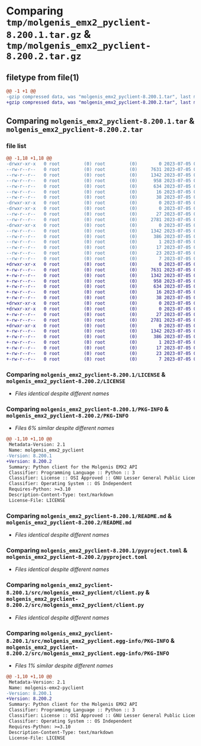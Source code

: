# Comparing `tmp/molgenis_emx2_pyclient-8.200.1.tar.gz` & `tmp/molgenis_emx2_pyclient-8.200.2.tar.gz`

## filetype from file(1)

```diff
@@ -1 +1 @@
-gzip compressed data, was "molgenis_emx2_pyclient-8.200.1.tar", last modified: Wed Jul  5 07:22:41 2023, max compression
+gzip compressed data, was "molgenis_emx2_pyclient-8.200.2.tar", last modified: Wed Jul  5 08:53:36 2023, max compression
```

## Comparing `molgenis_emx2_pyclient-8.200.1.tar` & `molgenis_emx2_pyclient-8.200.2.tar`

### file list

```diff
@@ -1,18 +1,18 @@
-drwxr-xr-x   0 root         (0) root         (0)        0 2023-07-05 07:22:41.687154 molgenis_emx2_pyclient-8.200.1/
--rw-r--r--   0 root         (0) root         (0)     7631 2023-07-05 07:14:45.000000 molgenis_emx2_pyclient-8.200.1/LICENSE
--rw-r--r--   0 root         (0) root         (0)     1342 2023-07-05 07:22:41.687154 molgenis_emx2_pyclient-8.200.1/PKG-INFO
--rw-r--r--   0 root         (0) root         (0)      958 2023-07-05 07:14:45.000000 molgenis_emx2_pyclient-8.200.1/README.md
--rw-r--r--   0 root         (0) root         (0)      634 2023-07-05 07:14:45.000000 molgenis_emx2_pyclient-8.200.1/pyproject.toml
--rw-r--r--   0 root         (0) root         (0)       16 2023-07-05 07:14:45.000000 molgenis_emx2_pyclient-8.200.1/requirements.txt
--rw-r--r--   0 root         (0) root         (0)       38 2023-07-05 07:22:41.687154 molgenis_emx2_pyclient-8.200.1/setup.cfg
-drwxr-xr-x   0 root         (0) root         (0)        0 2023-07-05 07:22:41.687154 molgenis_emx2_pyclient-8.200.1/src/
-drwxr-xr-x   0 root         (0) root         (0)        0 2023-07-05 07:22:41.687154 molgenis_emx2_pyclient-8.200.1/src/molgenis_emx2_pyclient/
--rw-r--r--   0 root         (0) root         (0)       27 2023-07-05 07:14:45.000000 molgenis_emx2_pyclient-8.200.1/src/molgenis_emx2_pyclient/__init__.py
--rw-r--r--   0 root         (0) root         (0)     2781 2023-07-05 07:14:45.000000 molgenis_emx2_pyclient-8.200.1/src/molgenis_emx2_pyclient/client.py
-drwxr-xr-x   0 root         (0) root         (0)        0 2023-07-05 07:22:41.687154 molgenis_emx2_pyclient-8.200.1/src/molgenis_emx2_pyclient.egg-info/
--rw-r--r--   0 root         (0) root         (0)     1342 2023-07-05 07:22:41.000000 molgenis_emx2_pyclient-8.200.1/src/molgenis_emx2_pyclient.egg-info/PKG-INFO
--rw-r--r--   0 root         (0) root         (0)      386 2023-07-05 07:22:41.000000 molgenis_emx2_pyclient-8.200.1/src/molgenis_emx2_pyclient.egg-info/SOURCES.txt
--rw-r--r--   0 root         (0) root         (0)        1 2023-07-05 07:22:41.000000 molgenis_emx2_pyclient-8.200.1/src/molgenis_emx2_pyclient.egg-info/dependency_links.txt
--rw-r--r--   0 root         (0) root         (0)       17 2023-07-05 07:22:41.000000 molgenis_emx2_pyclient-8.200.1/src/molgenis_emx2_pyclient.egg-info/requires.txt
--rw-r--r--   0 root         (0) root         (0)       23 2023-07-05 07:22:41.000000 molgenis_emx2_pyclient-8.200.1/src/molgenis_emx2_pyclient.egg-info/top_level.txt
--rw-r--r--   0 root         (0) root         (0)        7 2023-07-05 07:16:28.000000 molgenis_emx2_pyclient-8.200.1/version.txt
+drwxr-xr-x   0 root         (0) root         (0)        0 2023-07-05 08:53:36.752142 molgenis_emx2_pyclient-8.200.2/
+-rw-r--r--   0 root         (0) root         (0)     7631 2023-07-05 08:45:34.000000 molgenis_emx2_pyclient-8.200.2/LICENSE
+-rw-r--r--   0 root         (0) root         (0)     1342 2023-07-05 08:53:36.752142 molgenis_emx2_pyclient-8.200.2/PKG-INFO
+-rw-r--r--   0 root         (0) root         (0)      958 2023-07-05 08:45:34.000000 molgenis_emx2_pyclient-8.200.2/README.md
+-rw-r--r--   0 root         (0) root         (0)      634 2023-07-05 08:45:34.000000 molgenis_emx2_pyclient-8.200.2/pyproject.toml
+-rw-r--r--   0 root         (0) root         (0)       16 2023-07-05 08:45:34.000000 molgenis_emx2_pyclient-8.200.2/requirements.txt
+-rw-r--r--   0 root         (0) root         (0)       38 2023-07-05 08:53:36.752142 molgenis_emx2_pyclient-8.200.2/setup.cfg
+drwxr-xr-x   0 root         (0) root         (0)        0 2023-07-05 08:53:36.752142 molgenis_emx2_pyclient-8.200.2/src/
+drwxr-xr-x   0 root         (0) root         (0)        0 2023-07-05 08:53:36.752142 molgenis_emx2_pyclient-8.200.2/src/molgenis_emx2_pyclient/
+-rw-r--r--   0 root         (0) root         (0)       27 2023-07-05 08:45:34.000000 molgenis_emx2_pyclient-8.200.2/src/molgenis_emx2_pyclient/__init__.py
+-rw-r--r--   0 root         (0) root         (0)     2781 2023-07-05 08:45:34.000000 molgenis_emx2_pyclient-8.200.2/src/molgenis_emx2_pyclient/client.py
+drwxr-xr-x   0 root         (0) root         (0)        0 2023-07-05 08:53:36.752142 molgenis_emx2_pyclient-8.200.2/src/molgenis_emx2_pyclient.egg-info/
+-rw-r--r--   0 root         (0) root         (0)     1342 2023-07-05 08:53:36.000000 molgenis_emx2_pyclient-8.200.2/src/molgenis_emx2_pyclient.egg-info/PKG-INFO
+-rw-r--r--   0 root         (0) root         (0)      386 2023-07-05 08:53:36.000000 molgenis_emx2_pyclient-8.200.2/src/molgenis_emx2_pyclient.egg-info/SOURCES.txt
+-rw-r--r--   0 root         (0) root         (0)        1 2023-07-05 08:53:36.000000 molgenis_emx2_pyclient-8.200.2/src/molgenis_emx2_pyclient.egg-info/dependency_links.txt
+-rw-r--r--   0 root         (0) root         (0)       17 2023-07-05 08:53:36.000000 molgenis_emx2_pyclient-8.200.2/src/molgenis_emx2_pyclient.egg-info/requires.txt
+-rw-r--r--   0 root         (0) root         (0)       23 2023-07-05 08:53:36.000000 molgenis_emx2_pyclient-8.200.2/src/molgenis_emx2_pyclient.egg-info/top_level.txt
+-rw-r--r--   0 root         (0) root         (0)        7 2023-07-05 08:47:09.000000 molgenis_emx2_pyclient-8.200.2/version.txt
```

### Comparing `molgenis_emx2_pyclient-8.200.1/LICENSE` & `molgenis_emx2_pyclient-8.200.2/LICENSE`

 * *Files identical despite different names*

### Comparing `molgenis_emx2_pyclient-8.200.1/PKG-INFO` & `molgenis_emx2_pyclient-8.200.2/PKG-INFO`

 * *Files 6% similar despite different names*

```diff
@@ -1,10 +1,10 @@
 Metadata-Version: 2.1
 Name: molgenis_emx2_pyclient
-Version: 8.200.1
+Version: 8.200.2
 Summary: Python client for the Molgenis EMX2 API
 Classifier: Programming Language :: Python :: 3
 Classifier: License :: OSI Approved :: GNU Lesser General Public License v3 (LGPLv3)
 Classifier: Operating System :: OS Independent
 Requires-Python: >=3.10
 Description-Content-Type: text/markdown
 License-File: LICENSE
```

### Comparing `molgenis_emx2_pyclient-8.200.1/README.md` & `molgenis_emx2_pyclient-8.200.2/README.md`

 * *Files identical despite different names*

### Comparing `molgenis_emx2_pyclient-8.200.1/pyproject.toml` & `molgenis_emx2_pyclient-8.200.2/pyproject.toml`

 * *Files identical despite different names*

### Comparing `molgenis_emx2_pyclient-8.200.1/src/molgenis_emx2_pyclient/client.py` & `molgenis_emx2_pyclient-8.200.2/src/molgenis_emx2_pyclient/client.py`

 * *Files identical despite different names*

### Comparing `molgenis_emx2_pyclient-8.200.1/src/molgenis_emx2_pyclient.egg-info/PKG-INFO` & `molgenis_emx2_pyclient-8.200.2/src/molgenis_emx2_pyclient.egg-info/PKG-INFO`

 * *Files 1% similar despite different names*

```diff
@@ -1,10 +1,10 @@
 Metadata-Version: 2.1
 Name: molgenis-emx2-pyclient
-Version: 8.200.1
+Version: 8.200.2
 Summary: Python client for the Molgenis EMX2 API
 Classifier: Programming Language :: Python :: 3
 Classifier: License :: OSI Approved :: GNU Lesser General Public License v3 (LGPLv3)
 Classifier: Operating System :: OS Independent
 Requires-Python: >=3.10
 Description-Content-Type: text/markdown
 License-File: LICENSE
```


